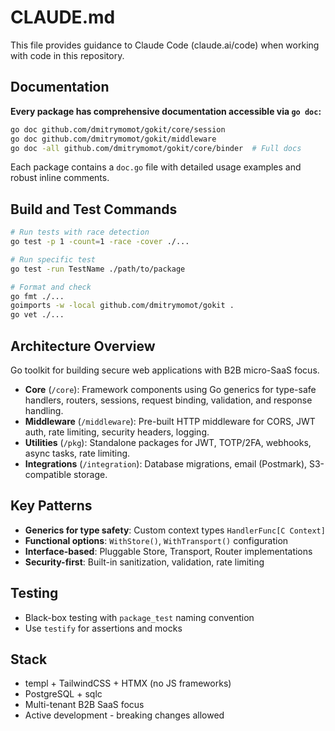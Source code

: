 # CLAUDE.md

This file provides guidance to Claude Code (claude.ai/code) when working with code in this repository.

## Documentation

**Every package has comprehensive documentation accessible via `go doc`:**

```bash
go doc github.com/dmitrymomot/gokit/core/session
go doc github.com/dmitrymomot/gokit/middleware
go doc -all github.com/dmitrymomot/gokit/core/binder  # Full docs
```

Each package contains a `doc.go` file with detailed usage examples and robust inline comments.

## Build and Test Commands

```bash
# Run tests with race detection
go test -p 1 -count=1 -race -cover ./...

# Run specific test
go test -run TestName ./path/to/package

# Format and check
go fmt ./...
goimports -w -local github.com/dmitrymomot/gokit .
go vet ./...
```

## Architecture Overview

Go toolkit for building secure web applications with B2B micro-SaaS focus.

- **Core** (`/core`): Framework components using Go generics for type-safe handlers, routers, sessions, request binding, validation, and response handling.
- **Middleware** (`/middleware`): Pre-built HTTP middleware for CORS, JWT auth, rate limiting, security headers, logging.
- **Utilities** (`/pkg`): Standalone packages for JWT, TOTP/2FA, webhooks, async tasks, rate limiting.
- **Integrations** (`/integration`): Database migrations, email (Postmark), S3-compatible storage.

## Key Patterns

- **Generics for type safety**: Custom context types `HandlerFunc[C Context]`
- **Functional options**: `WithStore()`, `WithTransport()` configuration
- **Interface-based**: Pluggable Store, Transport, Router implementations
- **Security-first**: Built-in sanitization, validation, rate limiting

## Testing

- Black-box testing with `package_test` naming convention
- Use `testify` for assertions and mocks

## Stack

- templ + TailwindCSS + HTMX (no JS frameworks)
- PostgreSQL + sqlc
- Multi-tenant B2B SaaS focus
- Active development - breaking changes allowed
